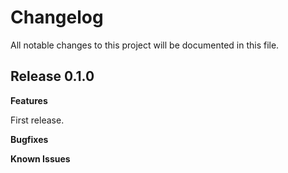 # Changelog

All notable changes to this project will be documented in this file.

## Release 0.1.0

**Features**

First release.

**Bugfixes**

**Known Issues**
